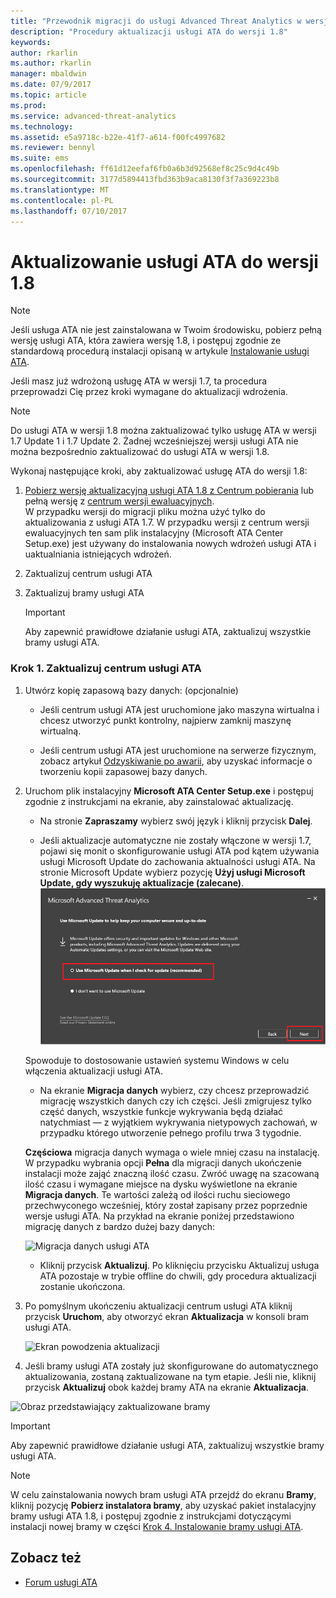 ```yaml
---
title: "Przewodnik migracji do usługi Advanced Threat Analytics w wersji 1.8 | Microsoft Docs"
description: "Procedury aktualizacji usługi ATA do wersji 1.8"
keywords: 
author: rkarlin
ms.author: rkarlin
manager: mbaldwin
ms.date: 07/9/2017
ms.topic: article
ms.prod: 
ms.service: advanced-threat-analytics
ms.technology: 
ms.assetid: e5a9718c-b22e-41f7-a614-f00fc4997682
ms.reviewer: bennyl
ms.suite: ems
ms.openlocfilehash: ff61d12eefaf6fb0a6b3d92568ef8c25c9d4c49b
ms.sourcegitcommit: 3177d5894413fbd363b9aca8130f3f7a369223b8
ms.translationtype: MT
ms.contentlocale: pl-PL
ms.lasthandoff: 07/10/2017
---
```

# Aktualizowanie usługi ATA do wersji 1.8
<a id="updating-ata-to-version-18" class="xliff"></a>

> [!NOTE] 
> Jeśli usługa ATA nie jest zainstalowana w Twoim środowisku, pobierz pełną wersję usługi ATA, która zawiera wersję 1.8, i postępuj zgodnie ze standardową procedurą instalacji opisaną w artykule [Instalowanie usługi ATA](install-ata-step1.md).

Jeśli masz już wdrożoną usługę ATA w wersji 1.7, ta procedura przeprowadzi Cię przez kroki wymagane do aktualizacji wdrożenia.

> [!NOTE] 
>  Do usługi ATA w wersji 1.8 można zaktualizować tylko usługę ATA w wersji 1.7 Update 1 i 1.7 Update 2. Żadnej wcześniejszej wersji usługi ATA nie można bezpośrednio zaktualizować do usługi ATA w wersji 1.8.

Wykonaj następujące kroki, aby zaktualizować usługę ATA do wersji 1.8:

1.  [Pobierz wersję aktualizacyjną usługi ATA 1.8 z Centrum pobierania](https://www.microsoft.com/download/details.aspx?id=55536) lub pełną wersję z [centrum wersji ewaluacyjnych](http://www.microsoft.com/evalcenter/evaluate-microsoft-advanced-threat-analytics).<br>
W przypadku wersji do migracji pliku można użyć tylko do aktualizowania z usługi ATA 1.7. W przypadku wersji z centrum wersji ewaluacyjnych ten sam plik instalacyjny (Microsoft ATA Center Setup.exe) jest używany do instalowania nowych wdrożeń usługi ATA i uaktualniania istniejących wdrożeń.

2.  Zaktualizuj centrum usługi ATA

4.  Zaktualizuj bramy usługi ATA

    > [!IMPORTANT]
    > Aby zapewnić prawidłowe działanie usługi ATA, zaktualizuj wszystkie bramy usługi ATA.

### Krok 1. Zaktualizuj centrum usługi ATA
<a id="step-1-update-the-ata-center" class="xliff"></a>

1.  Utwórz kopię zapasową bazy danych: (opcjonalnie)

    -   Jeśli centrum usługi ATA jest uruchomione jako maszyna wirtualna i chcesz utworzyć punkt kontrolny, najpierw zamknij maszynę wirtualną.

    -   Jeśli centrum usługi ATA jest uruchomione na serwerze fizycznym, zobacz artykuł [Odzyskiwanie po awarii](disaster-recovery.md), aby uzyskać informacje o tworzeniu kopii zapasowej bazy danych.

2.  Uruchom plik instalacyjny **Microsoft ATA Center Setup.exe** i postępuj zgodnie z instrukcjami na ekranie, aby zainstalować aktualizację.

    -  Na stronie **Zapraszamy** wybierz swój język i kliknij przycisk **Dalej**.

    -  Jeśli aktualizacje automatyczne nie zostały włączone w wersji 1.7, pojawi się monit o skonfigurowanie usługi ATA pod kątem używania usługi Microsoft Update do zachowania aktualności usługi ATA.  Na stronie Microsoft Update wybierz pozycję **Użyj usługi Microsoft Update, gdy wyszukuję aktualizacje (zalecane)**.
    ![Obraz utrzymywania aktualności usługi ATA](media/ata_ms_update.png)
     
     Spowoduje to dostosowanie ustawień systemu Windows w celu włączenia aktualizacji usługi ATA. 
    
    -  Na ekranie **Migracja danych** wybierz, czy chcesz przeprowadzić migrację wszystkich danych czy ich części. Jeśli zmigrujesz tylko część danych, wszystkie funkcje wykrywania będą działać natychmiast — z wyjątkiem wykrywania nietypowych zachowań, w przypadku którego utworzenie pełnego profilu trwa 3 tygodnie.  
    
    **Częściowa** migracja danych wymaga o wiele mniej czasu na instalację. W przypadku wybrania opcji **Pełna** dla migracji danych ukończenie instalacji może zająć znaczną ilość czasu. Zwróć uwagę na szacowaną ilość czasu i wymagane miejsce na dysku wyświetlone na ekranie **Migracja danych**. Te wartości zależą od ilości ruchu sieciowego przechwyconego wcześniej, który został zapisany przez poprzednie wersje usługi ATA. Na przykład na ekranie poniżej przedstawiono migrację danych z bardzo dużej bazy danych:
         
    ![Migracja danych usługi ATA](media/migration-data-migration.png)

    -  Kliknij przycisk **Aktualizuj**. Po kliknięciu przycisku Aktualizuj usługa ATA pozostaje w trybie offline do chwili, gdy procedura aktualizacji zostanie ukończona.

4.  Po pomyślnym ukończeniu aktualizacji centrum usługi ATA kliknij przycisk **Uruchom**, aby otworzyć ekran **Aktualizacja** w konsoli bram usługi ATA.

    ![Ekran powodzenia aktualizacji](media/migration-center-success.png)

5.  Jeśli bramy usługi ATA zostały już skonfigurowane do automatycznego aktualizowania, zostaną zaktualizowane na tym etapie. Jeśli nie, kliknij przycisk **Aktualizuj** obok każdej bramy ATA na ekranie **Aktualizacja**.
  
![Obraz przedstawiający zaktualizowane bramy](media/migration-update-gw.png)

  
> [!IMPORTANT] 
> Aby zapewnić prawidłowe działanie usługi ATA, zaktualizuj wszystkie bramy usługi ATA.
 
> [!NOTE] 
> W celu zainstalowania nowych bram usługi ATA przejdź do ekranu **Bramy**, kliknij pozycję **Pobierz instalatora bramy**, aby uzyskać pakiet instalacyjny bramy usługi ATA 1.8, i postępuj zgodnie z instrukcjami dotyczącymi instalacji nowej bramy w części [Krok 4. Instalowanie bramy usługi ATA](install-ata-step4.md).


## Zobacz też
<a id="see-also" class="xliff"></a>

- [Forum usługi ATA](https://social.technet.microsoft.com/Forums/security/home?forum=mata)
